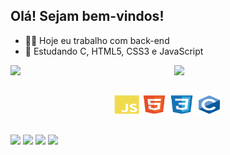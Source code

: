 ## Olá! Sejam bem-vindos!
- 👨‍💻 Hoje eu trabalho com back-end
- 🌱 Estudando C, HTML5, CSS3 e JavaScript

<div style="display: flex; justify-content: space-between;">
  <a href="https://github.com/coqzieiro" style="flex-basis: 48%;">
    <img height="140em" src="https://github-readme-stats.vercel.app/api?username=coqzieiro&show_icons=true&theme=dracula&include_all_commits=true&count_private=true"/>
  </a>
  <a href="https://github.com/coqzieiro" style="flex-basis: 48%;">
    <img height="140em" src="https://github-readme-stats.vercel.app/api/top-langs/?username=coqzieiro&layout=compact&langs_count=16&theme=dracula"/>
  </a>
</div>

##

<div style="margin-top: 20px;">
  <p style="text-align: center;">
    <img alt="Felipe-Js" height="30" width="40" src="https://raw.githubusercontent.com/devicons/devicon/master/icons/javascript/javascript-plain.svg">
    <img alt="Felipe-HTML" height="30" width="40" src="https://raw.githubusercontent.com/devicons/devicon/master/icons/html5/html5-original.svg">
    <img alt="Felipe-CSS" height="30" width="40" src="https://raw.githubusercontent.com/devicons/devicon/master/icons/css3/css3-original.svg">
    <img alt="Felipe-Csharp" height="30" width="40" src="https://raw.githubusercontent.com/devicons/devicon/master/icons/c/c-original.svg">  
  </p>
</div>

  ##
 
<div> 
  <a href="https://www.youtube.com/channel/UCaX0h7iiLBwVNRV--9_Ocpg" target="_blank"><img src="https://img.shields.io/badge/YouTube-FF0000?style=for-the-badge&logo=youtube&logoColor=white" target="_blank"></a>
  <a href="https://www.instagram.com/felipecoqz_/" target="_blank"><img src="https://img.shields.io/badge/-Instagram-%23E4405F?style=for-the-badge&logo=instagram&logoColor=white" target="_blank"></a>
  <a href = "mailto:felipe.coqueiro@usp.br"><img src="https://img.shields.io/badge/-Gmail-%23333?style=for-the-badge&logo=gmail&logoColor=white" target="_blank"></a>
  <a href="https://www.linkedin.com/in/felipe-coqueiro-713406227/" target="_blank"><img src="https://img.shields.io/badge/-LinkedIn-%230077B5?style=for-the-badge&logo=linkedin&logoColor=white" target="_blank"></a> 
</div>

##
